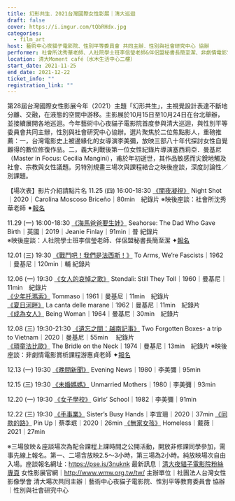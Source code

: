 ```yaml
---
title: 幻形共生．2021台灣國際女性影展｜清大巡迴
draft: false
cover: https://i.imgur.com/tQbRHdx.jpg
categories:
  - film_art
host: 藝術中心夜貓子電影院、性別平等委員會 共同主辦．性別與社會研究中心 協辦
performer: 社會所沈秀華老師、人社院學士班李信瑩老師&伴侶盟秘書長簡至潔、非劇情電影賞析課程游惠貞老師
location: 清大Moment café（水木生活中心二樓）
start_date: 2021-11-25
end_date: 2021-12-22
ticket_info: ""
registration_link: ""
---
```


第28屆台灣國際女性影展今年（2021）主題「幻形共生」，主視覺設計表達不斷地分離、交融，在液態的空間中游移。主影展於10月15日至10月24日在台北舉辦，並接續展開各地巡迴。今年藝術中心夜貓子電影院首度參與清大巡迴，與性別平等委員會共同主辦，性別與社會研究中心協辦。選片聚焦於二位焦點影人，重磅推薦：一，台灣電影史上被邊緣化的女導演李美彌，放映三部八十年代探討女性自覺難得的數位修復作品。二，義大利戰後第一位女性紀錄片導演塞西莉亞．曼基尼（Master in Focus: Cecilia Mangini），甫於年初逝世，其作品敏感而尖銳地觸及社會、宗教與女性議題。另特別規畫三場次與課程結合之映後座談，深度討論性／別課題。

【場次表】影片介紹請點片名
11.25 (四) 16:00-18:30
[《闇夜凝視》](http://www.wmw.org.tw/tw/film/1627) Night Shot｜2020｜Carolina Moscoso Briceño｜80min　紀錄片
※映後座談：社會所沈秀華老師   ✦[報名](https://docs.google.com/forms/d/e/1FAIpQLSeMQ1Wkp2y1x70aRXmzAIO7PcuvdGmeQZFmrYu-EmTsl3Yj3Q/viewform)

11.29 (一) 16:00-18:30
[《海馬爸爸要生娃》](http://www.wmw.org.tw/tw/film/1610) Seahorse: The Dad Who Gave Birth｜英國｜2019｜Jeanie Finlay｜91min｜普 紀錄片	
※映後座談：人社院學士班李信瑩老師、伴侶盟秘書長簡至潔  ✦[報名](https://docs.google.com/forms/d/e/1FAIpQLSeMQ1Wkp2y1x70aRXmzAIO7PcuvdGmeQZFmrYu-EmTsl3Yj3Q/viewform)

12.01 (三) 19:30
[《戰鬥吧！我們是法西斯！》](http://www.wmw.org.tw/tw/film/1608) To Arms, We’re Fascists｜1962｜曼基尼｜120min｜輔 紀錄片	

12.06 (一) 19:30
[《女人的哀悼之歌》](http://www.wmw.org.tw/tw/film/1597) Stendalì: Still They Toll｜1960｜曼基尼｜11min　紀錄片	
[《少年托瑪索》](http://www.wmw.org.tw/tw/film/1599) Tommaso｜1961｜曼基尼｜11min　紀錄片	
[《夏日河畔》](http://www.wmw.org.tw/tw/film/1600) La canta delle marane｜1962｜曼基尼｜11min　紀錄片	
[《成為女人》](http://www.wmw.org.tw/tw/film/1605) Being Woman｜1964｜曼基尼｜30min　紀錄片	

12.08 (三) 19:30-21:30
[《遺忘之間：越南記事》](http://www.wmw.org.tw/tw/film/1606) Two Forgotten Boxes- a trip to Vietnam｜2020｜曼基尼｜55min　 紀錄片	
[《頑童法比歐》](http://www.wmw.org.tw/tw/film/1601) The Bridle on the Neck｜1974｜曼基尼｜13min　紀錄片	
※映後座談：非劇情電影賞析課程游惠貞老師  ✦[報名](https://docs.google.com/forms/d/e/1FAIpQLSeMQ1Wkp2y1x70aRXmzAIO7PcuvdGmeQZFmrYu-EmTsl3Yj3Q/viewform)

12.13 (一) 19:30
[《晚間新聞》](http://www.wmw.org.tw/tw/film/1593) Evening News｜1980｜李美彌｜95min	

12.15 (三) 19:30
[《未婚媽媽》](http://www.wmw.org.tw/tw/film/1595) Unmarried Mothers｜1980｜李美彌｜93min	

12.20 (一) 19:30
[《女子學校》](http://www.wmw.org.tw/tw/film/1598) Girls’ School｜1982｜李美彌｜91min

12.22 (三) 19:30
[《手事業》](http://www.wmw.org.tw/tw/film/1660) Sister’s Busy Hands｜李宜珊｜2020｜37min
[《同款的路》](http://www.wmw.org.tw/tw/film/1666) Pin Up｜蔡季珉｜2020｜26min
[《無家女孩》](http://www.wmw.org.tw/tw/film/1665) Homeless｜戴薇｜2021｜27min


※三場放映＆座談場次為配合課程上課時間之公開活動，開放非修課同學參加，需事先線上報名。第一、二場含放映2.5～3小時，第三場為2小時。純放映場次自由入場。座談報名網址：<https://pse.is/3nuknk>
最新訊息｜[清大夜貓子電影院粉絲專頁](https://www.facebook.com/NTHUNIGHTCATS)
女性影展官網｜<http://www.wmw.org.tw/tw/>
主辦單位｜社團法人台灣女性影像學會
清大場次共同主辦｜藝術中心夜貓子電影院、性別平等教育委員會
協辦｜性別與社會研究中心
